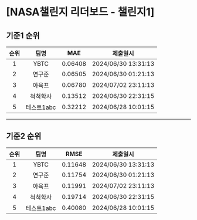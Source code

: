 # [NASA챌린지 리더보드 - 챌린지1]
## 기준1 순위
| 순위 | 팀명 | MAE | 제출일시 |
|:----:|:----:|:-----:|:----:|
| 1 | YBTC | 0.06408 | 2024/06/30 13:31:13 |
| 2 | 연구준 | 0.06505 | 2024/06/30 01:21:13 |
| 3 | 아육프 | 0.06780 | 2024/07/02 23:11:13 |
| 4 | 척척학사 | 0.13512 | 2024/06/30 22:31:15 |
| 5 | 테스트1abc | 0.32212 | 2024/06/28 10:01:15 |
___
## 기준2 순위
| 순위 | 팀명 | RMSE | 제출일시 |
|:----:|:----:|:-----:|:----:|
| 1 | YBTC | 0.11648 | 2024/06/30 13:31:13 |
| 2 | 연구준 | 0.11754 | 2024/06/30 01:21:13 |
| 3 | 아육프 | 0.11991 | 2024/07/02 23:11:13 |
| 4 | 척척학사 | 0.19714 | 2024/06/30 22:31:15 |
| 5 | 테스트1abc | 0.40080 | 2024/06/28 10:01:15 |
